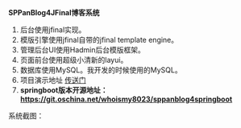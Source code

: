  **SPPanBlog4JFinal博客系统** 
1. 后台使用jfinal实现。
2. 模版引擎使用jfinal自带的jfinal template engine。
3. 管理后台UI使用Hadmin后台模版框架。
4. 页面前台使用超级小清新的layui。
5. 数据库使用MySQL。我开发的时候使用的MySQL。
6. 项目演示地址 [传送门](http://60.205.178.218)
7. **springboot版本开源地址：https://git.oschina.net/whoismy8023/sppanblog4springboot**

系统截图：
